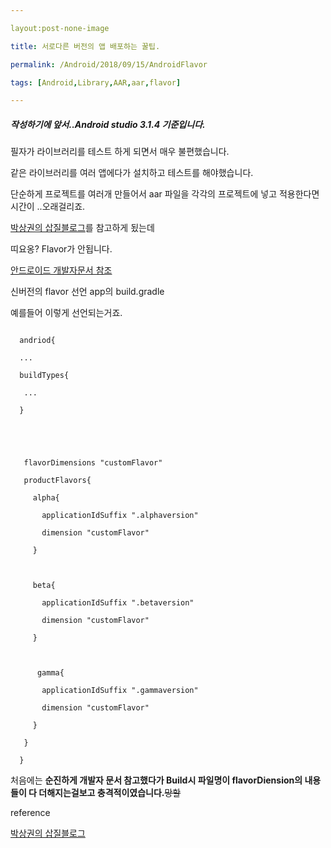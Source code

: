 ---
layout:post-none-image
title: 서로다른 버전의 앱 배포하는 꿀팁.
permalink: /Android/2018/09/15/AndroidFlavor
tags: [Android,Library,AAR,aar,flavor]
---


##### 작성하기에 앞서..Android studio 3.1.4 기준입니다.
필자가 라이브러리를 테스트 하게 되면서 매우 불편했습니다.
같은 라이브러리를 여러 앱에다가 설치하고 테스트를 해야했습니다.
단순하게 프로젝트를 여러개 만들어서 aar 파일을 각각의 프로젝트에 넣고 적용한다면 시간이 ..오래걸리죠.

[박상권의 삽질블로그](http://gun0912.tistory.com/74?category=560271)를 참고하게 됬는데
띠요옹? Flavor가 안됩니다.

[안드로이드 개발자문서 참조](https://developer.android.com/studio/build/build-variants)
신버전의 flavor 선언  app의 build.gradle
예를들어 이렇게 선언되는거죠.
```
  andriod{
  ...
  buildTypes{
   ...
  }


   flavorDimensions "customFlavor"
   productFlavors{
     alpha{
       applicationIdSuffix ".alphaversion"
       dimension "customFlavor"
     }

     beta{
       applicationIdSuffix ".betaversion"
       dimension "customFlavor"
     }

      gamma{
       applicationIdSuffix ".gammaversion"
       dimension "customFlavor"
     }
   }
  }
```

처음에는 **순진하게 개발자 문서 참고했다가 Build시 파일명이 flavorDiension의 내용들이 다 더해지는걸보고 충격적이였습니다.**~~망할~~



reference
[박상권의 삽질블로그](http://gun0912.tistory.com/74?category=560271)